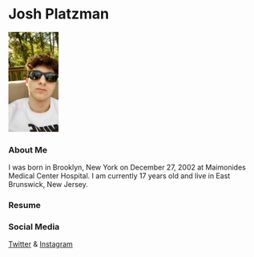 # Josh Platzman

<img src="me.jpg" width="100">

### About Me
I was born in Brooklyn, New York on December 27, 2002 at Maimonides Medical Center Hospital. I am currently 17 years old and live in East Brunswick, New Jersey. 

### Resume


### Social Media

[Twitter](https://twitter.com/JPlatzman) &
[Instagram](https://www.instagram.com/joshplatzman/?hl=en)

